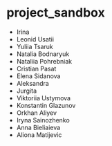 # project_sandbox

- Irina
- Leonid Usatii
- Yuliia Tsaruk
- Natalia Bodnaryuk
- Nataliia Pohrebniak
- Cristian Pasat
- Elena Sidanova
- Aleksandra
- Jurgita
- Viktoriia Ustymova
- Konstantin Glazunov
- Orkhan Aliyev
- Iryna Sainozhenko
- Anna Bieliaieva
- Aliona Matijevic